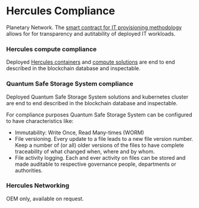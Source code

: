 # Hercules Compliance


Planetary Network.  The [smart contract for IT provisioning methodology](hercules_smart_contract) allows for for transparency and autitability of deployed IT workloads.

### Hercules compute compliance

Deployed [Hercules containers](hercules_containers) and [compute solutions](hercules_compute) are end to end described in the blockchain database and inspectable.

### Quantum Safe Storage System compliance

Deployed Quantum Safe Storage System solutions and kubernetes cluster are end to end described in the blockchain database and inspectable.


For compliance purposes Quantum Safe Storage System can be configured to have characteristics like:

- Immutability:  Write Once, Read Many-times (WORM)
- File versioning. Every update to a file leads to a new file version number.  Keep a number of (or all) older versions of the files to have complete traceability of what changed when, where and by whom.
- File activity logging.  Each and ever activity on files can be stored and made auditable to respective governance people, departments or authorities.


### Hercules Networking


OEM only, available on request.

